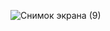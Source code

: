 ![Снимок экрана (9)](https://user-images.githubusercontent.com/86187865/161576765-a927f7d1-b25d-419c-8ccd-3c621d831a68.png)

